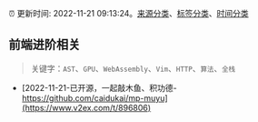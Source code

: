 :alarm_clock: 更新时间: 2022-11-21 09:13:24。[来源分类](../README.md)、[标签分类](../TAGS.md)、[时间分类](../TIMELINE.md)

## 前端进阶相关


> 关键字：`AST`、`GPU`、`WebAssembly`、`Vim`、`HTTP`、`算法`、`全栈`



- [2022-11-21-已开源，一起敲木鱼、积功德-https://github.com/caidukai/mp-muyu](https://www.v2ex.com/t/896806) 